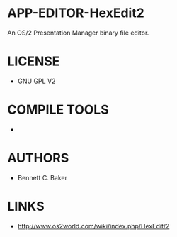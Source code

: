 APP-EDITOR-HexEdit2
===================

An OS/2 Presentation Manager binary file editor. 

LICENSE
===============
* GNU GPL V2

COMPILE TOOLS
===============
* 

AUTHORS
===============
* Bennett C. Baker‎

LINKS
===============
* http://www.os2world.com/wiki/index.php/HexEdit/2
